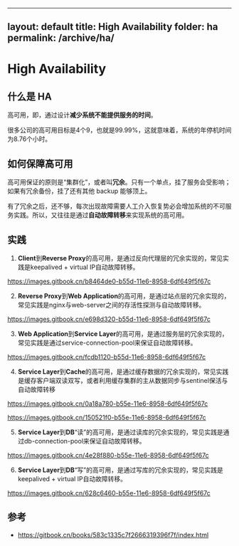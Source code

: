
---
layout: default
title: High Availability
folder: ha
permalink: /archive/ha/
---

# High Availability

## 什么是 HA

高可用，即，通过设计**减少系统不能提供服务的时间**。

很多公司的高可用目标是4个9，也就是99.99%，这就意味着，系统的年停机时间为8.76个小时。

## 如何保障高可用

高可用保证的原则是“集群化”，或者叫**冗余**。只有一个单点，挂了服务会受影响；如果有冗余备份，挂了还有其他 backup 能够顶上。

有了冗余之后，还不够，每次出现故障需要人工介入恢复势必会增加系统的不可服务实践。所以，又往往是通过**自动故障转移**来实现系统的高可用。

## 实践

1. **Client**到**Reverse Proxy**的高可用，是通过反向代理层的冗余实现的，常见实践是keepalived + virtual IP自动故障转移。

https://images.gitbook.cn/b8464de0-b55d-11e6-8958-6df649f5f67c

2. **Reverse Proxy**到**Web Application**的高可用，是通过站点层的冗余实现的，常见实践是nginx与web-server之间的存活性探测与自动故障转移。

https://images.gitbook.cn/e698d320-b55d-11e6-8958-6df649f5f67c

3. **Web Application**到**Service Layer**的高可用，是通过服务层的冗余实现的，常见实践是通过service-connection-pool来保证自动故障转移。

https://images.gitbook.cn/fcdb1120-b55d-11e6-8958-6df649f5f67c

4. **Service Layer**到**Cache**的高可用，是通过缓存数据的冗余实现的，常见实践是缓存客户端双读双写，或者利用缓存集群的主从数据同步与sentinel保活与自动故障转移

https://images.gitbook.cn/0a18a780-b55e-11e6-8958-6df649f5f67c

https://images.gitbook.cn/150521f0-b55e-11e6-8958-6df649f5f67c

5. **Service Layer**到**DB**“读”的高可用，是通过读库的冗余实现的，常见实践是通过db-connection-pool来保证自动故障转移。

https://images.gitbook.cn/4e28f880-b55e-11e6-8958-6df649f5f67c

6. **Service Layer**到**DB**“写”的高可用，是通过写库的冗余实现的，常见实践是keepalived + virtual IP自动故障转移。

https://images.gitbook.cn/628c6460-b55e-11e6-8958-6df649f5f67c

## 参考

- <https://gitbook.cn/books/583c1335c7f2666319396f7f/index.html>
